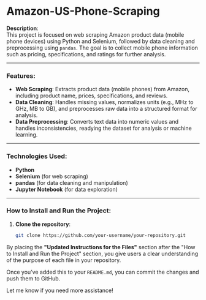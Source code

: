 # Amazon-US-Phone-Scraping

**Description**:  
This project is focused on web scraping Amazon product data (mobile phone devices) using Python and Selenium, followed by data cleaning and preprocessing using `pandas`. The goal is to collect mobile phone information such as pricing, specifications, and ratings for further analysis.

---

### Features:
- **Web Scraping**: Extracts product data (mobile phones) from Amazon, including product name, prices, specifications, and reviews.
- **Data Cleaning**: Handles missing values, normalizes units (e.g., MHz to GHz, MB to GB), and preprocesses raw data into a structured format for analysis.
- **Data Preprocessing**: Converts text data into numeric values and handles inconsistencies, readying the dataset for analysis or machine learning.

---

### Technologies Used:
- **Python**
- **Selenium** (for web scraping)
- **pandas** (for data cleaning and manipulation)
- **Jupyter Notebook** (for data exploration)

---

### How to Install and Run the Project:
1. **Clone the repository**:
   ```bash
   git clone https://github.com/your-username/your-repository.git

By placing the **"Updated Instructions for the Files"** section after the "How to Install and Run the Project" section, you give users a clear understanding of the purpose of each file in your repository.

Once you’ve added this to your `README.md`, you can commit the changes and push them to GitHub.

Let me know if you need more assistance!
